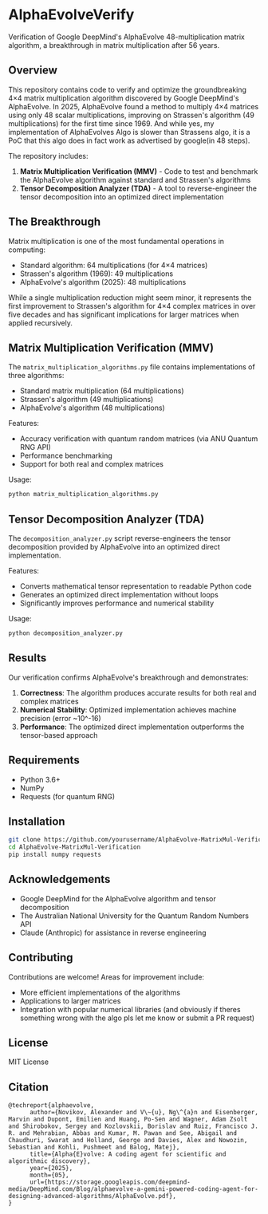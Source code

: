 # AlphaEvolveVerify

Verification of Google DeepMind's AlphaEvolve 48-multiplication matrix algorithm, a breakthrough in matrix multiplication after 56 years.

## Overview

This repository contains code to verify and optimize the groundbreaking 4×4 matrix multiplication algorithm discovered by Google DeepMind's AlphaEvolve. In 2025, AlphaEvolve found a method to multiply 4×4 matrices using only 48 scalar multiplications, improving on Strassen's algorithm (49 multiplications) for the first time since 1969. And while yes, my implementation of AlphaEvolves Algo is slower than Strassens algo, it is a PoC that this algo does in fact work as advertised by google(in 48 steps).

The repository includes:

1. **Matrix Multiplication Verification (MMV)** - Code to test and benchmark the AlphaEvolve algorithm against standard and Strassen's algorithms
2. **Tensor Decomposition Analyzer (TDA)** - A tool to reverse-engineer the tensor decomposition into an optimized direct implementation

## The Breakthrough

Matrix multiplication is one of the most fundamental operations in computing:
- Standard algorithm: 64 multiplications (for 4×4 matrices)
- Strassen's algorithm (1969): 49 multiplications
- AlphaEvolve's algorithm (2025): 48 multiplications

While a single multiplication reduction might seem minor, it represents the first improvement to Strassen's algorithm for 4×4 complex matrices in over five decades and has significant implications for larger matrices when applied recursively.

## Matrix Multiplication Verification (MMV)

The `matrix_multiplication_algorithms.py` file contains implementations of three algorithms:
- Standard matrix multiplication (64 multiplications)
- Strassen's algorithm (49 multiplications)
- AlphaEvolve's algorithm (48 multiplications)

Features:
- Accuracy verification with quantum random matrices (via ANU Quantum RNG API)
- Performance benchmarking
- Support for both real and complex matrices

Usage:
```bash
python matrix_multiplication_algorithms.py
```

## Tensor Decomposition Analyzer (TDA)

The `decomposition_analyzer.py` script reverse-engineers the tensor decomposition provided by AlphaEvolve into an optimized direct implementation.

Features:
- Converts mathematical tensor representation to readable Python code
- Generates an optimized direct implementation without loops
- Significantly improves performance and numerical stability

Usage:
```bash
python decomposition_analyzer.py
```

## Results

Our verification confirms AlphaEvolve's breakthrough and demonstrates:

1. **Correctness**: The algorithm produces accurate results for both real and complex matrices
2. **Numerical Stability**: Optimized implementation achieves machine precision (error ~10^-16)
3. **Performance**: The optimized direct implementation outperforms the tensor-based approach

## Requirements

- Python 3.6+
- NumPy
- Requests (for quantum RNG)

## Installation

```bash
git clone https://github.com/yourusername/AlphaEvolve-MatrixMul-Verification.git
cd AlphaEvolve-MatrixMul-Verification
pip install numpy requests
```

## Acknowledgements

- Google DeepMind for the AlphaEvolve algorithm and tensor decomposition
- The Australian National University for the Quantum Random Numbers API
- Claude (Anthropic) for assistance in reverse engineering

## Contributing

Contributions are welcome! Areas for improvement include:
- More efficient implementations of the algorithms
- Applications to larger matrices
- Integration with popular numerical libraries
(and obviously if theres something wrong with the algo pls let me know or submit a PR request) 

## License

MIT License

## Citation
```
@techreport{alphaevolve,
      author={Novikov, Alexander and V\~{u}, Ng\^{a}n and Eisenberger, Marvin and Dupont, Emilien and Huang, Po-Sen and Wagner, Adam Zsolt and Shirobokov, Sergey and Kozlovskii, Borislav and Ruiz, Francisco J. R. and Mehrabian, Abbas and Kumar, M. Pawan and See, Abigail and Chaudhuri, Swarat and Holland, George and Davies, Alex and Nowozin, Sebastian and Kohli, Pushmeet and Balog, Matej},
      title={Alpha{E}volve: A coding agent for scientific and algorithmic discovery},
      year={2025},
      month={05},
      url={https://storage.googleapis.com/deepmind-media/DeepMind.com/Blog/alphaevolve-a-gemini-powered-coding-agent-for-designing-advanced-algorithms/AlphaEvolve.pdf},
}
```
